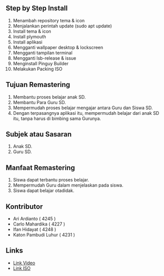 ## Step by Step Install
1. Menambah repository tema & icon
2. Menjalankan perintah update (sudo apt update)
3. Install tema & icon
4. Install plymouth
5. Install aplikasi
6. Mengganti wallpaper desktop & lockscreen
7. Mengganti tampilan terminal
8. Mengganti lsb-release & issue
9. Menginstall Pinguy Builder
10. Melakukan Packing ISO

## Tujuan Remastering
1. Membantu proses belajar anak SD.
2. Membantu Para Guru SD.
3. Mempermudah proses belajar mengajar antara Guru dan Siswa SD.
4. Dengan terpasangnya aplikasi itu, mempermudah belajar dari anak SD itu, tanpa harus di bimbing sama Gurunya.

## Subjek atau Sasaran
1. Anak SD.
2. Guru SD.

## Manfaat Remastering
1. Siswa dapat terbantu proses belajar.
2. Mempermudah Guru dalam menjelaskan pada siswa.
3. Siswa dapat belajar otadidak.

## Kontributor
- Ari Ardianto ( 4245 )
- Carlo Mahardika ( 4227 )
- Ifan Hidayat ( 4248 )                                      
- Katon Pambudi Luhur ( 4231 )

## Links
* [Link Video](https://www.youtube.com/playlist?list=PLvpWUIlZosHkNpKvoAePMKBpfyL-eJz8P)
* [Link ISO](https://drive.google.com/open?id=1CVjU8KZAce_NdJVaUiHaHJKUJHHXUePh)
